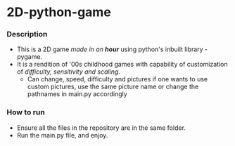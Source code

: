 # 2D-python-game

### Description
- This is a 2D game *made in an __hour__* using python's inbuilt library - pygame.
- It is a rendition of '00s childhood games with capability of customization of _difficulty, sensitivity and scaling_.
  - Can change, speed, difficulty and pictures if one wants to use custom pictures, use the same picture name or change the pathnames in main.py accordingly
### How to run
- Ensure all the files in the repository are in the same folder.
- Run the main.py file, and enjoy.
